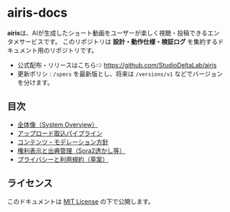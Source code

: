 # airis-docs

**airis**は、AIが生成したショート動画をユーザーが楽しく視聴・投稿できるエンタメサービスです。
このリポジトリは **設計・動作仕様・検証ログ** を集約するドキュメント用のリポジトリです。

- 公式配布・リリースはこちら⇨ https://github.com/StudioDeltaLab/airis
- 更新ポリシ : `/specs` を最新版とし、将来は `/versions/v1` などでバージョンを分けます。

## 目次
- [全体像（System Overview）](./specs/system-overview.md)
- [アップロード取込パイプライン](./specs/upload-pipeline.md)
- [コンテンツ・モデレーション方針](./specs/content-policy.md)
- [権利表示と出典管理（Sora2透かし等）](./specs/source-attribution.md)
- [プライバシーと利用規約（草案）](./specs/privacy-and-terms.md)

## ライセンス
このドキュメントは [MIT License](./LICENSE) の下で公開します。
